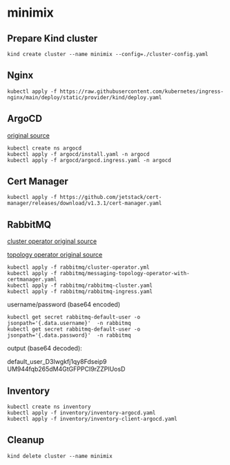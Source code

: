 # minimix

## Prepare Kind cluster

```shell
kind create cluster --name minimix --config=./cluster-config.yaml
```

## Nginx

```shell
kubectl apply -f https://raw.githubusercontent.com/kubernetes/ingress-nginx/main/deploy/static/provider/kind/deploy.yaml
```

## ArgoCD

[original source](https://raw.githubusercontent.com/argoproj/argo-cd/stable/manifests/install.yaml)

```shell
kubectl create ns argocd
kubectl apply -f argocd/install.yaml -n argocd
kubectl apply -f argocd/argocd.ingress.yaml -n argocd
```

## Cert Manager

```shell
kubectl apply -f https://github.com/jetstack/cert-manager/releases/download/v1.3.1/cert-manager.yaml
```

## RabbitMQ

[cluster operator original source](https://github.com/rabbitmq/cluster-operator/releases/latest/download/cluster-operator.yml)

[topology operator original source](https://github.com/rabbitmq/messaging-topology-operator/releases/latest/download/messaging-topology-operator-with-certmanager.yaml)


```shell
kubectl apply -f rabbitmq/cluster-operator.yml
kubectl apply -f rabbitmq/messaging-topology-operator-with-certmanager.yaml
kubectl apply -f rabbitmq/rabbitmq-cluster.yaml
kubectl apply -f rabbitmq/rabbitmq-ingress.yaml
```

username/password (base64 encoded)
```shell
kubectl get secret rabbitmq-default-user -o jsonpath='{.data.username}'  -n rabbitmq
kubectl get secret rabbitmq-default-user -o jsonpath='{.data.password}'  -n rabbitmq
```
output (base64 decoded):

default_user_D3Iwgkfj1qy8Fdseip9
UM944fqb265dM4GtGFPPCI9rZZPIUosD

## Inventory

```shell
kubectl create ns inventory
kubectl apply -f inventory/inventory-argocd.yaml
kubectl apply -f inventory/inventory-client-argocd.yaml
```


## Cleanup

```shell
kind delete cluster --name minimix 
```